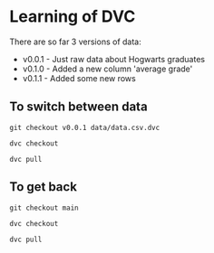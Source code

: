 # Learning of DVC

There are so far 3 versions of data: <br>
* v0.0.1 - Just raw data about Hogwarts graduates
* v0.1.0 - Added a new column 'average grade'
* v0.1.1 - Added some new rows

## To switch between data
```
git checkout v0.0.1 data/data.csv.dvc
```
```
dvc checkout
```
```
dvc pull
```

## To get back
```
git checkout main
```
```
dvc checkout
```
```
dvc pull
```
